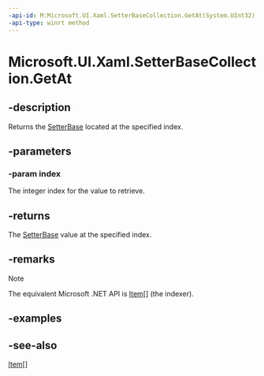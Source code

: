 ```yaml
---
-api-id: M:Microsoft.UI.Xaml.SetterBaseCollection.GetAt(System.UInt32)
-api-type: winrt method
---
```


<!-- Method syntax
public Microsoft.UI.Xaml.SetterBase GetAt(System.UInt32 index)
-->

# Microsoft.UI.Xaml.SetterBaseCollection.GetAt

## -description

Returns the [SetterBase](setterbase.md) located at the specified index.

## -parameters

### -param index

The integer index for the value to retrieve.

## -returns

The [SetterBase](setterbase.md) value at the specified index.

## -remarks

> [!NOTE]
> The equivalent Microsoft .NET API is [Item[]](/dotnet/api/system.collections.ilist.item) (the indexer).

## -examples

## -see-also

[Item[]](/dotnet/api/system.collections.ilist.item)
